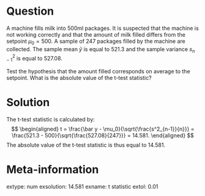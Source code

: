 

Question
========
A machine fills milk into 500ml packages. It is suspected that the 
machine is not working correctly and that the amount of milk filled differs 
from the setpoint $\mu_0 = 500$. A sample of $247$ packages 
filled by the machine are collected. The sample mean $\bar{y}$ is equal to 
$521.3$ and the sample variance $s^2_{n-1}$ is equal to 
$527.08$.

Test the hypothesis that the amount filled corresponds on average to the 
setpoint. What is the absolute value of the t-test statistic?

Solution
=========
The t-test statistic is calculated by:
$$
\begin{aligned}
  t = \frac{\bar y - \mu_0}{\sqrt{\frac{s^2_{n-1}}{n}}}
    = \frac{521.3 - 500}{\sqrt{\frac{527.08}{247}}}
    = 14.581.
\end{aligned}
$$
The absolute value of the t-test statistic is thus equal to
14.581.

Meta-information
================
extype: num
exsolution: 14.581
exname: t statistic
extol: 0.01
